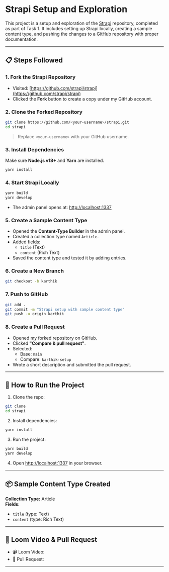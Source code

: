 # Strapi Setup and Exploration

This project is a setup and exploration of the [Strapi](https://github.com/strapi/strapi) repository, completed as part of Task 1. It includes setting up Strapi locally, creating a sample content type, and pushing the changes to a GitHub repository with proper documentation.

---

## 📋 Steps Followed

### 1. Fork the Strapi Repository
- Visited: [https://github.com/strapi/strapi](https://github.com/strapi/strapi)
- Clicked the **Fork** button to create a copy under my GitHub account.

### 2. Clone the Forked Repository
```bash
git clone https://github.com/<your-username>/strapi.git
cd strapi
```
> Replace `<your-username>` with your GitHub username.

### 3. Install Dependencies
Make sure **Node.js v18+** and **Yarn** are installed.
```bash
yarn install
```

### 4. Start Strapi Locally
```bash
yarn build
yarn develop
```
- The admin panel opens at: [http://localhost:1337](http://localhost:1337)

### 5. Create a Sample Content Type
- Opened the **Content-Type Builder** in the admin panel.
- Created a collection type named `Article`.
- Added fields:
  - `title` (Text)
  - `content` (Rich Text)
- Saved the content type and tested it by adding entries.

### 6. Create a New Branch
```bash
git checkout -b karthik
```

### 7. Push to GitHub
```bash
git add .
git commit -m "Strapi setup with sample content type"
git push -u origin karthik
```

### 8. Create a Pull Request
- Opened my forked repository on GitHub.
- Clicked **"Compare & pull request"**.
- Selected:
  - Base: `main`
  - Compare: `karthik-setup`
- Wrote a short description and submitted the pull request.

---

## 🚀 How to Run the Project

1. Clone the repo:
```bash
git clone
cd strapi
```

2. Install dependencies:
```bash
yarn install
```

3. Run the project:
```bash
yarn build
yarn develop
```

4. Open [http://localhost:1337](http://localhost:1337) in your browser.

---

## 📦 Sample Content Type Created

**Collection Type:** Article  
**Fields:**
- `title` (type: Text)
- `content` (type: Rich Text)

---

## 🎥 Loom Video & Pull Request

- 📹 Loom Video:
- 🔗 Pull Request:

---